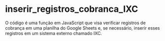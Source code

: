 # inserir_registros_cobranca_IXC
O código é uma função em JavaScript que visa verificar registros de cobrança em uma planilha do Google Sheets e, se necessário, inserir esses registros em um sistema externo chamado IXC.
